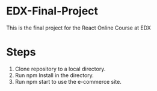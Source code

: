 # EDX-Final-Project

This is the final project for the React Online Course at EDX

# Steps

1. Clone repository to a local directory.
2. Run npm Install in the directory.
3. Run npm start to use the e-commerce site.
